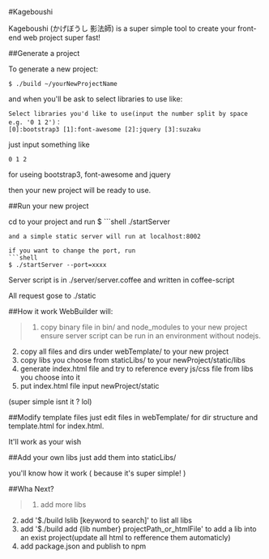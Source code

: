 #Kageboushi 

Kageboushi (かげぼうし 影法師) is a super simple tool to create your front-end web project super fast!

##Generate a project

To generate a new project:
```shell
$ ./build ~/yourNewProjectName
```

and when you'll be ask to select libraries to use like:
```
Select libraries you'd like to use(input the number split by space e.g. '0 1 2')：
[0]:bootstrap3 [1]:font-awesome [2]:jquery [3]:suzaku
```
just input something like
```
0 1 2
```
for useing bootstrap3, font-awesome and jquery

then your new project will be ready to use.

##Run your new project

cd to your project and run
$ ```shell
./startServer
```
and a simple static server will run at localhost:8002

if you want to change the port, run
```shell
$ ./startServer --port=xxxx
```
Server script is in ./server/server.coffee and written in coffee-script

All request gose to ./static

##How it work
WebBuilder will:
>1. copy binary file in bin/ and node_modules to your new project ensure server script can be run in an environment without nodejs.
2. copy all files and dirs under webTemplate/ to your new project
3. copy libs you choose from staticLibs/ to your newProject/static/libs
4. generate index.html file and try to reference every js/css file from libs you choose into it
5. put index.html file input newProject/static

(super simple isnt it ? lol)

##Modify template files
just edit files in webTemplate/ for dir structure and template.html for index.html.

It'll work as your wish

##Add your own libs
just add them into staticLibs/

you'll know how it work ( because it's super simple! )

##Wha Next?
>1. add more libs
2. add '$./build lslib [keyword to search]' to list all libs
3. add '$./build add {lib number} projectPath_or_htmlFile' to add a lib into an exist project(update all html to refference them automaticly)
4. add package.json and publish to npm

